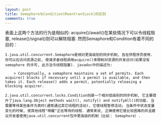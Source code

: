 ```yaml
---
layout: post
title: Semaphore与Condition(ReentrantLock)的区别
comments: true
---
```


表面上这两个方法的行为是相似的: acquire()/await()在某些情况下可以令线程阻塞, release()/signal()则可以解除阻塞. 然而Semaphore和Condition有着不同的目的：

    1.java.util.concurrent.Semaphore是相对更高级别的同步机制, 旨在供程序员使用. 你可以在访问资源之前, 使请求者线程调用acquire()来限制对资源的并发访问(如果没有semaphore 的许可, 此方法令线程阻塞). javadoc中的描述为:

        > Conceptually, a semaphore maintains a set of permits. Each acquire() blocks if necessary until a permit is available, and then takes it. Each release() adds a permit, potentially releasing a blocking acquirer.

    2.java.util.concurrent.locks.Condition则是一个相对低级别的同步机制, 它主要提升了java.lang.Object methods wait(), notify() and notifyAll()的功能. 当需要等待某些条件为真时(通常通过其它线程的活动), 它使线程暂停活动; 当条件中状态变量变化的时候, 使其他线程"唤醒"正在等待的线程. 通常来说, 正确使用它是比较困难的并且建议开发者使用java.util.concurrent包中更高级的机制（比如： Semaphore）.